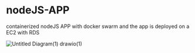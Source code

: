 # nodeJS-APP
containerized nodeJS APP with docker swarm and the app is deployed on a EC2 with RDS

![Untitled Diagram(1) drawio(1)](https://github.com/Ahmed-Elkoumy/nodeJS-APP/assets/163794226/38af53b1-0abb-460e-9c22-6398e2122cab)
